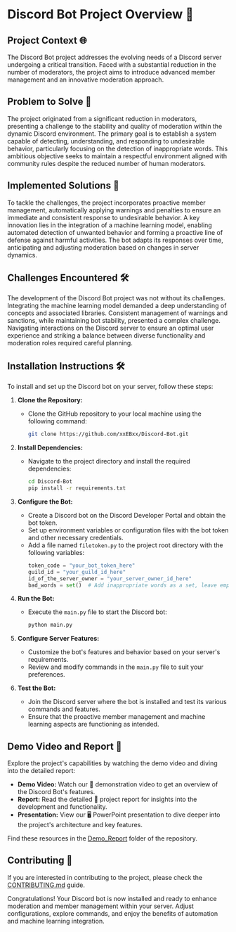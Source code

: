 # Discord Bot Project Overview 🤖

## Project Context 🌐
The Discord Bot project addresses the evolving needs of a Discord server undergoing a critical transition. Faced with a substantial reduction in the number of moderators, the project aims to introduce advanced member management and an innovative moderation approach.

## Problem to Solve 🎯
The project originated from a significant reduction in moderators, presenting a challenge to the stability and quality of moderation within the dynamic Discord environment. The primary goal is to establish a system capable of detecting, understanding, and responding to undesirable behavior, particularly focusing on the detection of inappropriate words. This ambitious objective seeks to maintain a respectful environment aligned with community rules despite the reduced number of human moderators.

## Implemented Solutions 🚀
To tackle the challenges, the project incorporates proactive member management, automatically applying warnings and penalties to ensure an immediate and consistent response to undesirable behavior. A key innovation lies in the integration of a machine learning model, enabling automated detection of unwanted behavior and forming a proactive line of defense against harmful activities. The bot adapts its responses over time, anticipating and adjusting moderation based on changes in server dynamics.

## Challenges Encountered 🛠️
The development of the Discord Bot project was not without its challenges. Integrating the machine learning model demanded a deep understanding of concepts and associated libraries. Consistent management of warnings and sanctions, while maintaining bot stability, presented a complex challenge. Navigating interactions on the Discord server to ensure an optimal user experience and striking a balance between diverse functionality and moderation roles required careful planning.

## Installation Instructions 🛠️

To install and set up the Discord bot on your server, follow these steps:

1. **Clone the Repository:**
   - Clone the GitHub repository to your local machine using the following command:
     ```bash
     git clone https://github.com/xxEBxx/Discord-Bot.git
     ```

2. **Install Dependencies:**
   - Navigate to the project directory and install the required dependencies:
     ```bash
     cd Discord-Bot
     pip install -r requirements.txt
     ```

3. **Configure the Bot:**
   - Create a Discord bot on the Discord Developer Portal and obtain the bot token.
   - Set up environment variables or configuration files with the bot token and other necessary credentials.
   - Add a file named `filetoken.py` to the project root directory with the following variables:
     ```python
     token_code = "your_bot_token_here"
     guild_id = "your_guild_id_here"
     id_of_the_server_owner = "your_server_owner_id_here"
     bad_words = set()  # Add inappropriate words as a set, leave empty if nothing is initialized
     ```

4. **Run the Bot:**
   - Execute the `main.py` file to start the Discord bot:
     ```bash
     python main.py
     ```

5. **Configure Server Features:**
   - Customize the bot's features and behavior based on your server's requirements.
   - Review and modify commands in the `main.py` file to suit your preferences.

6. **Test the Bot:**
   - Join the Discord server where the bot is installed and test its various commands and features.
   - Ensure that the proactive member management and machine learning aspects are functioning as intended.

## Demo Video and Report 🎥

Explore the project's capabilities by watching the demo video and diving into the detailed report:

- **Demo Video:** Watch our 🚀 demonstration video to get an overview of the Discord Bot's features.
- **Report:** Read the detailed 📝 project report for insights into the development and functionality.
- **Presentation:** View our 🖥️ PowerPoint presentation to dive deeper into the project's architecture and key features.

Find these resources in the [Demo_Report](https://github.com/xxEBxx/Discord-Bot/) folder of the repository.

## Contributing 🤝

If you are interested in contributing to the project, please check the [CONTRIBUTING.md](CONTRIBUTING.md) guide.

Congratulations! Your Discord bot is now installed and ready to enhance moderation and member management within your server. Adjust configurations, explore commands, and enjoy the benefits of automation and machine learning integration.